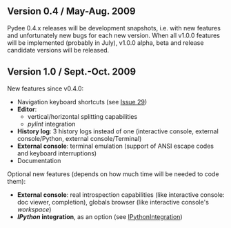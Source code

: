 ## Version 0.4 / May-Aug. 2009 ##

Pydee 0.4.x releases will be development snapshots, i.e. with new features and unfortunately new bugs for each new version.
When all v1.0.0 features will be implemented (probably in July), v1.0.0 alpha, beta and release candidate versions will be released.

## Version 1.0 / Sept.-Oct. 2009 ##

New features since v0.4.0:
  * Navigation keyboard shortcuts (see [Issue 29](http://code.google.com/p/pydee/issues/detail?id=29))
  * **Editor**:
    * vertical/horizontal splitting capabilities
    * _pylint_ integration
  * **History log**: 3 history logs instead of one (interactive console, external console/Python, external console/Terminal)
  * **External console**: terminal emulation (support of ANSI escape codes and keyboard interruptions)
  * Documentation

Optional new features (depends on how much time will be needed to code them):
  * **External console**: real introspection capabilities (like interactive console: doc viewer, completion), globals browser (like interactive console's _workspace_)
  * **_IPython_ integration**, as an option (see [IPythonIntegration](IPythonIntegration.md))
